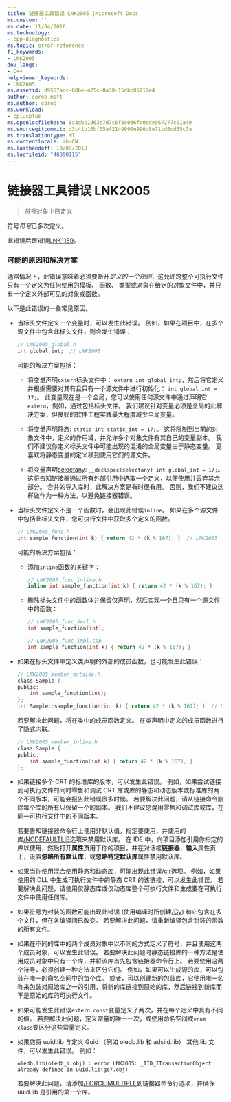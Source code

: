 ```yaml
---
title: 链接器工具错误 LNK2005 |Microsoft Docs
ms.custom: ''
ms.date: 11/04/2016
ms.technology:
- cpp-diagnostics
ms.topic: error-reference
f1_keywords:
- LNK2005
dev_langs:
- C++
helpviewer_keywords:
- LNK2005
ms.assetid: d9587adc-68be-425c-8a30-15dbc86717a4
author: corob-msft
ms.author: corob
ms.workload:
- cplusplus
ms.openlocfilehash: 8a3dbb1d63e7d7c6f5e036fc0cde967277c91a40
ms.sourcegitcommit: d3c41b16bf05af2149090e996d8e71cd6cd55c7a
ms.translationtype: MT
ms.contentlocale: zh-CN
ms.lasthandoff: 10/09/2018
ms.locfileid: "48890115"
---
```

# <a name="linker-tools-error-lnk2005"></a>链接器工具错误 LNK2005

> *符号*对象中已定义

符号*符号*已多次定义。

此错误后跟错误[LNK1169](../../error-messages/tool-errors/linker-tools-error-lnk1169.md)。

### <a name="possible-causes-and-solutions"></a>可能的原因和解决方案

通常情况下，此错误意味着必须要断开*定义的一个规则*，这允许跨整个可执行文件只有一个定义为任何使用的模板、 函数、 类型或对象在给定的对象文件中，并只有一个定义外部可见的对象或函数。

以下是此错误的一些常见原因。

- 当标头文件定义一个变量时，可以发生此错误。 例如，如果在项目中，在多个源文件中包含此标头文件，则会发生错误：

    ```h
    // LNK2005_global.h
    int global_int;  // LNK2005
    ```

   可能的解决方案包括：

   - 将变量声明`extern`标头文件中： `extern int global_int;`，然后将它定义并根据需要对其有且只有一个源文件中进行初始化： `int global_int = 17;`。 此变量现在是一个全局，您可以使用任何源文件中通过声明它`extern`，例如，通过包括标头文件。 我们建议针对变量必须是全局的此解决方案，但良好的软件工程实践最大程度减少全局变量。

   - 将变量声明[静态](../../cpp/storage-classes-cpp.md#static): `static int static_int = 17;`。 这将限制到当前的对象文件中，定义的作用域，并允许多个对象文件有其自己的变量副本。 我们不建议你定义标头文件中可能出现的混淆的全局变量由于静态变量。 更喜欢将静态变量的定义移到使用它们的源文件。

   - 将变量声明[selectany](../../cpp/selectany.md): `__declspec(selectany) int global_int = 17;`。 这将告知链接器通过所有外部引用中选取一个定义，以便使用并丢弃其余部分。 合并的导入库时，此解决方案是有时很有用。 否则，我们不建议这样做作为一种方法，以避免链接器错误。

- 当标头文件定义不是一个函数时，会出现此错误`inline`。 如果在多个源文件中包括此标头文件，您可执行文件中获取多个定义的函数。

    ```h
    // LNK2005_func.h
    int sample_function(int k) { return 42 * (k % 167); }  // LNK2005
    ```

   可能的解决方案包括：

   - 添加`inline`函数的关键字：

        ```h
        // LNK2005_func_inline.h
        inline int sample_function(int k) { return 42 * (k % 167); }
        ```

   - 删除标头文件中的函数体并保留仅声明，然后实现一个且只有一个源文件中的函数：

        ```h
        // LNK2005_func_decl.h
        int sample_function(int);
        ```

        ```cpp
        // LNK2005_func_impl.cpp
        int sample_function(int k) { return 42 * (k % 167); }
        ```

- 如果在标头文件中定义类声明的外部的成员函数，也可能发生此错误：

    ```h
    // LNK2005_member_outside.h
    class Sample {
    public:
        int sample_function(int);
    };
    int Sample::sample_function(int k) { return 42 * (k % 167); }  // LNK2005
    ```

   若要解决此问题，将在类中的成员函数定义。 在类声明中定义的成员函数进行了隐式内联。

    ```h
    // LNK2005_member_inline.h
    class Sample {
    public:
        int sample_function(int k) { return 42 * (k % 167); }
    };
    ```

- 如果链接多个 CRT 的标准库的版本，可以发生此错误。 例如，如果尝试链接到可执行文件的同时零售和调试 CRT 库或库的静态和动态版本或标准库的两个不同版本，可能会报告此错误很多时候。 若要解决此问题，请从链接命令删除每个库的所有只保留一个的副本。 我们不建议您混用零售和调试库或库，在同一可执行文件中的不同版本。

   若要告知链接器命令行上使用非默认值，指定要使用，并使用的库[/NODEFAULTLIB](../../build/reference/nodefaultlib-ignore-libraries.md)选项来禁用默认库。 在 IDE 中，向项目添加引用你指定的库以使用，然后打开**属性页**用于你的项目，并在对话框**链接器**，**输入**属性页上，设置**忽略所有默认库**，或**忽略特定默认库**属性禁用默认库。

- 如果当你使用混合使用静态和动态库，可能出现此错误[/clr](../../build/reference/clr-common-language-runtime-compilation.md)选项。 例如，如果使用的 DLL 中生成可执行文件中的静态 CRT 的该链接，可以发生此错误。 若要解决此问题，请使用仅静态库或仅动态库整个可执行文件和生成要在可执行文件中使用任何库。

- 如果符号为封装的函数可能出现此错误 (使用编译时所创建[/Gy](../../build/reference/gy-enable-function-level-linking.md)) 和它包含在多个文件，但在各编译间已改变。 若要解决此问题，请重新编译包含封装的函数的所有文件。

- 如果在不同的库中的两个成员对象中以不同的方式定义了符号，并且使用这两个成员对象，可以发生此错误。 若要解决此问题时静态链接库的一种方法是使用成员对象中只有一个库，并将该库首先包含链接器命令行上。 若要使用这两个符号，必须创建一种方法来区分它们。 例如，如果可以生成源的库，可以包装在唯一的命名空间中的每个库。 或者，可以创建新的包装库，它使用唯一名称来包装对原始库之一的引用，将新的库链接到原始的库，然后链接到新库而不是原始的库的可执行文件。

- 如果可能发生此错误`extern const`变量定义了两次，并在每个定义中具有不同的值。 若要解决此问题，定义常量的唯一一次，或使用命名空间或`enum class`要区分这些常量定义。

- 如果您将 uuid.lib 与定义 Guid （例如 oledb.lib 和 adsiid.lib） 其他.lib 文件，可以发生此错误。 例如：

    ```Output
    oledb.lib(oledb_i.obj) : error LNK2005: _IID_ITransactionObject
    already defined in uuid.lib(go7.obj)
    ```

   若要解决此问题，请添加[/FORCE:MULTIPLE](../../build/reference/force-force-file-output.md)到链接器命令行选项，并确保 uuid.lib 是引用的第一个库。
